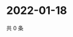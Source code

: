 # 2022-01-18

共 0 条

<!-- BEGIN WEIBO -->
<!-- 最后更新时间 Tue Jan 18 2022 08:17:33 GMT+0800 (China Standard Time) -->

<!-- END WEIBO -->
